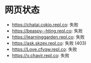 # 网页状态
- https://chatai.cokio.repl.co: 失败
- https://beaspy--hting.repl.co: 失败
- https://learninggarden.repl.co: 失败
- https://ask.skzey.repl.co: 失败 (403)
- https://Love.cfvqw.repl.co: 失败
- https://v.chavir.repl.co: 失败
